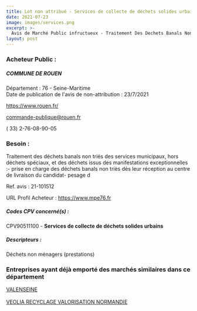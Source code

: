 ```yaml
---
title: Lot non attribué - Services de collecte de déchets solides urbains
date: 2021-07-23
image: images/services.png
excerpt: >-
  Avis de Marché Public infructueux - Traitement Des Dechets Banals Non Tries Des Services Municipaux Et Dechets Exceptionnels (Hors Dechets Speciaux)
layout: post
---
```


### Acheteur Public :
##### COMMUNE DE ROUEN
Département : 76 - Seine-Maritime<br/>
Date de publication de l'avis de non-attribution : 23/7/2021


https://www.rouen.fr/

commande-publique@rouen.fr

( 33) 2-76-08-90-05
### Besoin :

Traitement des déchets banals non triés des services municipaux, hors déchets spéciaux, et des déchets issus des manifestations exceptionnelles :- prise en charge des déchets banals non triès dès leur réception au centre de livraison du candidat- pesage d

Ref. avis : 21-101512

URL Profil Acheteur : https://www.mpe76.fr

##### Codes CPV concerné(s) :
CPV90511100 - **Services de collecte de déchets solides urbains** <br/>

##### Descripteurs :
Déchets non ménagers (prestations) <br/>

### Entreprises ayant déjà emporté des marchés similaires dans ce département
<a href="/entreprise-563/siren-451997639">VALENSEINE</a><br/><br/>
<a href="/entreprise-571/siren-528510712">VEOLIA RECYCLAGE VALORISATION NORMANDIE</a><br/><br/>
